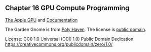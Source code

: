 ## Chapter 16 GPU Compute Programming

[The Apple GPU](https://dougallj.github.io/applegpu/) and [Documentation]( https://dougallj.github.io/applegpu/docs.html)

The Garden Gnome is from [Poly Haven](https://polyhaven.com/a/garden_gnome). The license is [public domain](https://polyhaven.com/license).

License:
CC0 1.0 Universal (CC0 1.0) 
Public Domain Dedication
https://creativecommons.org/publicdomain/zero/1.0/

